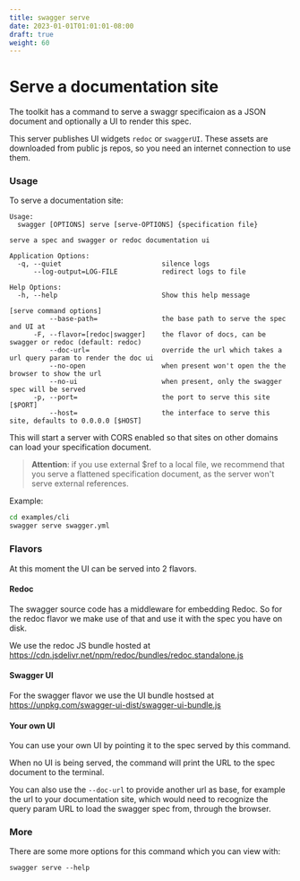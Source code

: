 ```yaml
---
title: swagger serve
date: 2023-01-01T01:01:01-08:00
draft: true
weight: 60
---
```

# Serve a documentation site

The toolkit has a command to serve a swaggr specificaion as a JSON document and optionally a UI to render this spec.

This server publishes UI widgets `redoc` or `swaggerUI`.
These assets are downloaded from public js repos, so you need an internet connection to use them.

### Usage

To serve a documentation site:

```
Usage:
  swagger [OPTIONS] serve [serve-OPTIONS] {specification file}

serve a spec and swagger or redoc documentation ui

Application Options:
  -q, --quiet                         silence logs
      --log-output=LOG-FILE           redirect logs to file

Help Options:
  -h, --help                          Show this help message

[serve command options]
          --base-path=                the base path to serve the spec and UI at
      -F, --flavor=[redoc|swagger]    the flavor of docs, can be swagger or redoc (default: redoc)
          --doc-url=                  override the url which takes a url query param to render the doc ui
          --no-open                   when present won't open the the browser to show the url
          --no-ui                     when present, only the swagger spec will be served
      -p, --port=                     the port to serve this site [$PORT]
          --host=                     the interface to serve this site, defaults to 0.0.0.0 [$HOST]
```

This will start a server with CORS enabled so that sites on other domains can load your specification document.

> **Attention**: if you use external $ref to a local file, we recommend that you serve a flattened specification document,
> as the server won't serve external references.

Example:
```sh
cd examples/cli
swagger serve swagger.yml
```

### Flavors

At this moment the UI can be served into 2 flavors.

#### Redoc

The swagger source code has a middleware for embedding Redoc.
So for the redoc flavor we make use of that and use it with the spec you have on disk.

We use the redoc JS bundle hosted at https://cdn.jsdelivr.net/npm/redoc/bundles/redoc.standalone.js

#### Swagger UI

For the swagger flavor we use the UI bundle hostsed at https://unpkg.com/swagger-ui-dist/swagger-ui-bundle.js

#### Your own UI

You can use your own UI by pointing it to the spec served by this command.

When no UI is being served, the command will print the URL to the spec document to the terminal.

You can also use the `--doc-url` to provide another url as base, for example
the url to your documentation site, which would need to recognize the query param URL to load the swagger spec from,
through the browser.

### More

There are some more options for this command which you can view with:

```
swagger serve --help
```
